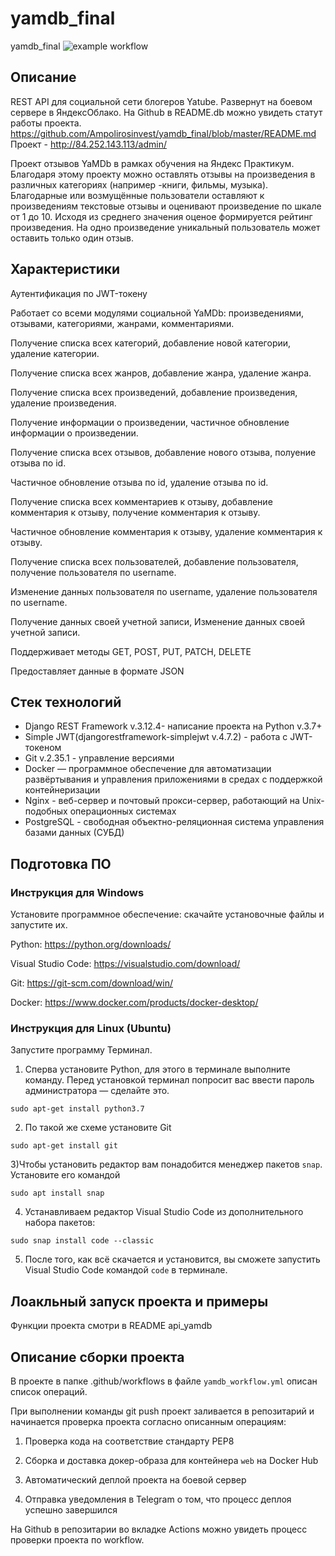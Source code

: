 # yamdb_final
yamdb_final
![example workflow](https://github.com/Ampolirosinvest/yamdb_final/actions/workflows/yamdb_workflow.yml/badge.svg)


## Описание

REST API для социальной сети блогеров Yatube.
Развернут на боевом сервере в ЯндексОблако.
На Github в README.db можно увидеть статут работы проекта.
https://github.com/Ampolirosinvest/yamdb_final/blob/master/README.md
Проект - http://84.252.143.113/admin/


Проект отзывов YaMDb в рамках обучения на Яндекс Практикум. Благодаря этому проекту можно оставлять отзывы на произведения в различных категориях (например -книги, фильмы, музыка). Благодарные или возмущённые пользователи оставляют к произведениям текстовые отзывы и оценивают произведение по шкале от 1 до 10. Исходя из среднего значения оценое формируется рейтинг произведения. На одно произведение уникальный пользователь может оставить только один отзыв.

## Характеристики

Аутентификация по JWT-токену

Работает со всеми модулями социальной YaMDb: произведениями, отзывами, категориями, жанрами, комментариями.

Получение списка всех категорий, добавление новой категории, удаление категории.

Получение списка всех жанров, добавление жанра, удаление жанра.

Получение списка всех произведений, добавление произведения, удаление произведения.

Получение информации о произведении, частичное обновление информации о произведении.

Получение списка всех отзывов, добавление нового отзыва, полуение отзыва по id.

Частичное обновление отзыва по id, удаление отзыва по id.

Получение списка всех комментариев к отзыву, добавление комментария к отзыву, получение комментария к отзыву.

Частичное обновление комментария к отзыву, удаление комментария к отзыву.

Получение списка всех пользователей, добавление пользователя, получение пользователя по username.

Изменение данных пользователя по username, удаление пользователя по username.

Получение данных своей учетной записи, Изменение данных своей учетной записи.

Поддерживает методы GET, POST, PUT, PATCH, DELETE

Предоставляет данные в формате JSON


## Стек технологий

- Django REST Framework v.3.12.4- написание проекта на Python v.3.7+
- Simple JWT(djangorestframework-simplejwt v.4.7.2) - работа с JWT-токеном
- Git v.2.35.1 - управление версиями
- Docker — программное обеспечение для автоматизации развёртывания и управления приложениями 
в средах с поддержкой контейнеризации
- Nginx - веб-сервер и почтовый прокси-сервер, работающий на Unix-подобных операционных системах
- PostgreSQL - свободная объектно-реляционная система управления базами данных (СУБД)

## Подготовка ПО

### Инструкция для Windows

Установите программное обеспечение: скачайте установочные файлы и запустите их.

Python: https://python.org/downloads/

Visual Studio Code: https://visualstudio.com/download/

Git: https://git-scm.com/download/win/

Docker: https://www.docker.com/products/docker-desktop/

### Инструкция для Linux (Ubuntu)

Запустите программу Терминал.

1) Сперва установите Python, для этого в терминале выполните команду. Перед установкой терминал попросит вас ввести пароль администратора — сделайте это.
```
sudo apt-get install python3.7 
```
2) По такой же схеме установите Git
```
sudo apt-get install git 
```
3)Чтобы установить редактор вам понадобится менеджер пакетов `snap`. Установите его командой
```
sudo apt install snap 
```
4) Устанавливаем редактор Visual Studio Code из дополнительного набора пакетов:
```
sudo snap install code --classic 
```
5) После того, как всё скачается и установится, вы сможете запустить Visual Studio Code командой `code` в терминале.

## Лоакльный запуск проекта и примеры

 Функции проекта смотри в README api_yamdb

## Описание сборки проекта

В проекте в папке .github/workflows в файле `yamdb_workflow.yml` описан список операций.

При выполнении команды git push проект заливается в репозитарий и начинается проверка проекта
согласно описанным операциям:

1) Проверка кода на соответствие стандарту PEP8

2) Сборка и доставка докер-образа для контейнера `web` на Docker Hub

3) Автоматический деплой проекта на боевой сервер

4) Отправка уведомления в Telegram о том, что процесс деплоя успешно завершился

На Github в репозитарии во вкладке Actions можно увидеть процесс проверки проекта по workflow.
